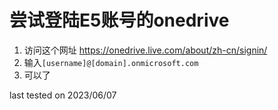 # 尝试登陆E5账号的onedrive

1. 访问这个网址 https://onedrive.live.com/about/zh-cn/signin/
2. 输入`[username]@[domain].onmicrosoft.com`
3. 可以了

last tested on 2023/06/07